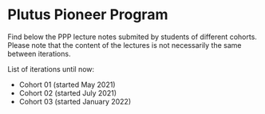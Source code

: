 # Plutus Pioneer Program

Find below the PPP lecture notes submited by students of different cohorts. Please note that the
content of the lectures is not necessarily the same between iterations.

List of iterations until now:  

- Cohort 01 (started May 2021)  
- Cohort 02 (started July 2021)  
- Cohort 03 (started January 2022)  

